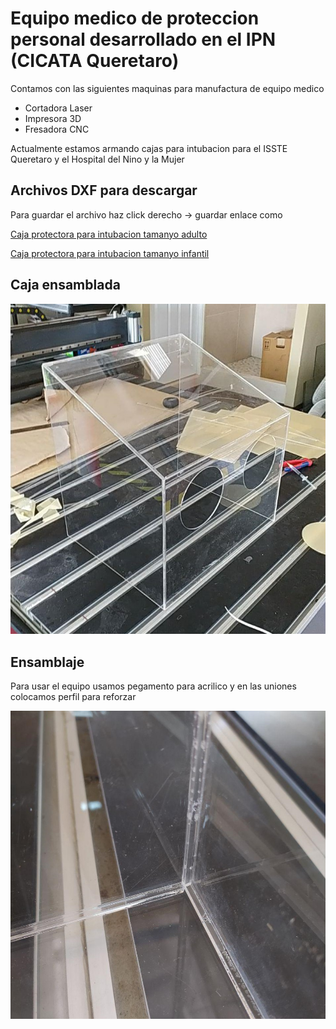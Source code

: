 # Equipo medico de proteccion personal desarrollado en el IPN (CICATA Queretaro)


Contamos con las siguientes maquinas para manufactura de equipo medico

+ Cortadora Laser
+ Impresora 3D
+ Fresadora CNC


Actualmente estamos armando cajas para intubacion para el ISSTE Queretaro y el Hospital del Nino y la Mujer

## Archivos DXF para descargar

Para guardar el archivo haz click derecho -> guardar enlace como 



[Caja protectora para intubacion tamanyo adulto](https://github.com/CICATA/covid19/raw/master/caja_covid_rampa_adulto.dxf)


[Caja protectora para intubacion tamanyo infantil](https://github.com/CICATA/covid19/raw/master/caja_covid_rampa_infantil.dxf)


## Caja ensamblada

![ensamblada](https://github.com/CICATA/covid19/blob/master/terminada.jpg)

## Ensamblaje

Para usar el equipo usamos pegamento para acrilico y en las uniones colocamos perfil para reforzar

![ensamblada](https://github.com/CICATA/covid19/blob/master/esquinas.jpg)


